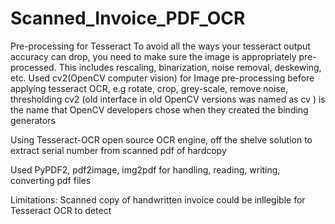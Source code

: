 # Scanned_Invoice_PDF_OCR

Pre-processing for Tesseract
To avoid all the ways your tesseract output accuracy can drop, you need to make sure the image is appropriately pre-processed.
This includes rescaling, binarization, noise removal, deskewing, etc.
Used cv2(OpenCV computer vision) for Image pre-processing before applying tesseract OCR, e.g rotate, crop, grey-scale, remove noise, thresholding
cv2 (old interface in old OpenCV versions was named as cv ) is the name that OpenCV developers chose when they created the binding generators

Using Tesseract-OCR open source OCR engine, off the shelve solution to extract serial number from scanned pdf of hardcopy

Used PyPDF2, pdf2image, img2pdf for handling, reading, writing, converting pdf files

Limitations: Scanned copy of handwritten invoice could be inllegible for Tesseract OCR to detect
